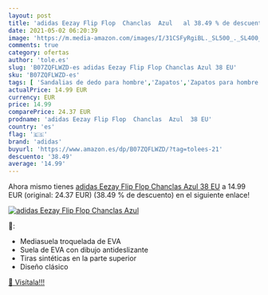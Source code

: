 ```yaml
---
layout: post
title: 'adidas Eezay Flip Flop  Chanclas  Azul   al 38.49 % de descuento'
date: 2021-05-02 06:20:39
image: 'https://m.media-amazon.com/images/I/31CSFyRgiBL._SL500_._SL400_.jpg'
comments: true
category: ofertas
author: 'tole.es'
slug: 'B07ZQFLWZD-es adidas Eezay Flip Flop Chanclas Azul 38 EU'
sku: 'B07ZQFLWZD-es'
tags: [ 'Sandalias de dedo para hombre','Zapatos','Zapatos para hombre','Zapatos y complementos','adidas','chanclas', ]
actualPrice: 14.99 EUR
currency: EUR
price: 14.99
comparePrice: 24.37 EUR
prodname: 'adidas Eezay Flip Flop  Chanclas  Azul  38 EU'
country: 'es'
flag: '🇪🇸'
brand: 'adidas'
buyurl: 'https://www.amazon.es/dp/B07ZQFLWZD/?tag=tolees-21'
descuento: '38.49'
average: '14.99'
---
```


Ahora mismo tienes [adidas Eezay Flip Flop  Chanclas  Azul  38 EU](https://www.amazon.es/dp/B07ZQFLWZD/?tag=tolees-21) a 14.99 EUR (original: 24.37 EUR) (38.49 %  de descuento) en el siguiente enlace!

[![adidas Eezay Flip Flop  Chanclas  Azul  ](https://m.media-amazon.com/images/I/31CSFyRgiBL._SL500_._SL400_.jpg)](https://www.amazon.es/dp/B07ZQFLWZD/?tag=tolees-21)

🔎:

- Mediasuela troquelada de EVA
- Suela de EVA con dibujo antideslizante
- Tiras sintéticas en la parte superior
- Diseño clásico

[🛒 Visítala!!!](https://www.amazon.es/dp/B07ZQFLWZD/?tag=tolees-21)
